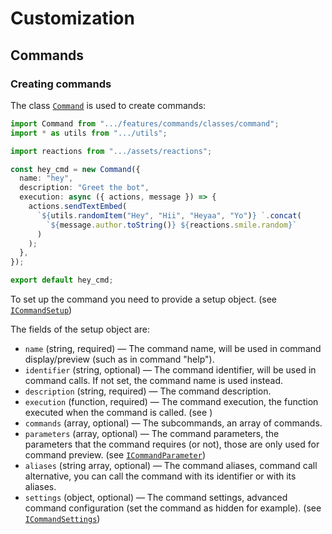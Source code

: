 # Customization

## Commands

### Creating commands

The class [`Command`](../src/features/commands/classes/command.ts) is used to create commands:

```typescript
import Command from ".../features/commands/classes/command";
import * as utils from ".../utils";

import reactions from ".../assets/reactions";

const hey_cmd = new Command({
  name: "hey",
  description: "Greet the bot",
  execution: async ({ actions, message }) => {
    actions.sendTextEmbed(
      `${utils.randomItem("Hey", "Hii", "Heyaa", "Yo")} `.concat(
        `${message.author.toString()} ${reactions.smile.random}`
      )
    );
  },
});

export default hey_cmd;
```

To set up the command you need to provide a setup object. (see [`ICommandSetup`](/src/features/commands/types/commandSetup.ts))

The fields of the setup object are:

- `name` (string, required) — The command name, will be used in command display/preview (such as in command "help").
- `identifier` (string, optional) — The command identifier, will be used in command calls. If not set, the command name is used instead.
- `description` (string, required) — The command description.
- `execution` (function, required) — The command execution, the function executed when the command is called. (see [](/src/features/commands/types/executionFunction.ts))
- `commands` (array, optional) — The subcommands, an array of commands.
- `parameters` (array, optional) — The command parameters, the parameters that the command requires (or not), those are only used for command preview. (see [`ICommandParameter`](/src/features/commands/types/commandParameter.ts))
- `aliases` (string array, optional) — The command aliases, command call alternative, you can call the command with its identifier or with its aliases.
- `settings` (object, optional) — The command settings, advanced command configuration (set the command as hidden for example). (see [`ICommandSettings`](/src/features/commands/types/commandSettings.ts))